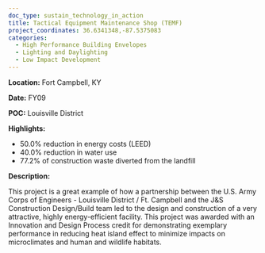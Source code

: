 ```yaml
---
doc_type: sustain_technology_in_action
title: Tactical Equipment Maintenance Shop (TEMF)
project_coordinates: 36.6341348,-87.5375083
categories:
  - High Performance Building Envelopes
  - Lighting and Daylighting
  - Low Impact Development
---
```


**Location:** Fort Campbell, KY

**Date:** FY09

**POC:** Louisville District

**Highlights:**

- 50.0% reduction in energy costs (LEED)
- 40.0% reduction in water use
- 77.2% of construction waste diverted from the landfill

**Description:**

This project is a great example of how a partnership between the U.S. Army Corps of Engineers - Louisville District / Ft. Campbell and the J&S Construction Design/Build team led to the design and construction of a very attractive, highly energy-efficient facility. This project was awarded with an Innovation and Design Process credit for demonstrating exemplary performance in reducing heat island effect to minimize impacts on microclimates and human and wildlife habitats.
